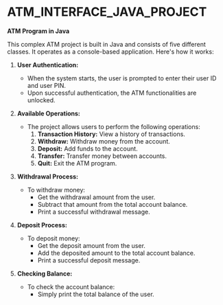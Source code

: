 # ATM_INTERFACE_JAVA_PROJECT

**ATM Program in Java**

This complex ATM project is built in Java and consists of five different classes. It operates as a console-based application. Here's how it works:

1. **User Authentication:**
   - When the system starts, the user is prompted to enter their user ID and user PIN.
   - Upon successful authentication, the ATM functionalities are unlocked.

2. **Available Operations:**
   - The project allows users to perform the following operations:
     1. **Transaction History:** View a history of transactions.
     2. **Withdraw:** Withdraw money from the account.
     3. **Deposit:** Add funds to the account.
     4. **Transfer:** Transfer money between accounts.
     5. **Quit:** Exit the ATM program.

3. **Withdrawal Process:**
   - To withdraw money:
     - Get the withdrawal amount from the user.
     - Subtract that amount from the total account balance.
     - Print a successful withdrawal message.

4. **Deposit Process:**
   - To deposit money:
     - Get the deposit amount from the user.
     - Add the deposited amount to the total account balance.
     - Print a successful deposit message.

5. **Checking Balance:**
   - To check the account balance:
     - Simply print the total balance of the user.

